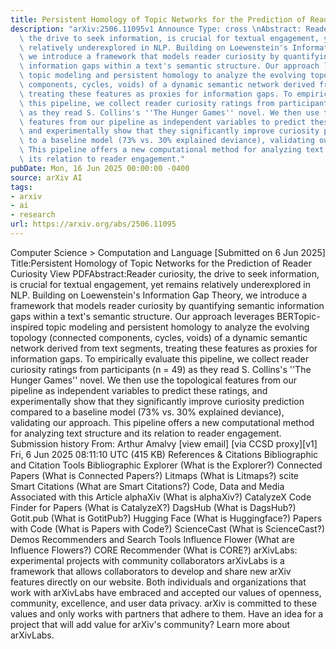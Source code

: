 ```yaml
---
title: Persistent Homology of Topic Networks for the Prediction of Reader Curiosity
description: "arXiv:2506.11095v1 Announce Type: cross \nAbstract: Reader curiosity,\
  \ the drive to seek information, is crucial for textual engagement, yet remains\
  \ relatively underexplored in NLP. Building on Loewenstein's Information Gap Theory,\
  \ we introduce a framework that models reader curiosity by quantifying semantic\
  \ information gaps within a text's semantic structure. Our approach leverages BERTopic-inspired\
  \ topic modeling and persistent homology to analyze the evolving topology (connected\
  \ components, cycles, voids) of a dynamic semantic network derived from text segments,\
  \ treating these features as proxies for information gaps. To empirically evaluate\
  \ this pipeline, we collect reader curiosity ratings from participants (n = 49)\
  \ as they read S. Collins's ''The Hunger Games'' novel. We then use the topological\
  \ features from our pipeline as independent variables to predict these ratings,\
  \ and experimentally show that they significantly improve curiosity prediction compared\
  \ to a baseline model (73% vs. 30% explained deviance), validating our approach.\
  \ This pipeline offers a new computational method for analyzing text structure and\
  \ its relation to reader engagement."
pubDate: Mon, 16 Jun 2025 00:00:00 -0400
source: arXiv AI
tags:
- arxiv
- ai
- research
url: https://arxiv.org/abs/2506.11095
---
```


Computer Science > Computation and Language
[Submitted on 6 Jun 2025]
Title:Persistent Homology of Topic Networks for the Prediction of Reader Curiosity
View PDFAbstract:Reader curiosity, the drive to seek information, is crucial for textual engagement, yet remains relatively underexplored in NLP. Building on Loewenstein's Information Gap Theory, we introduce a framework that models reader curiosity by quantifying semantic information gaps within a text's semantic structure. Our approach leverages BERTopic-inspired topic modeling and persistent homology to analyze the evolving topology (connected components, cycles, voids) of a dynamic semantic network derived from text segments, treating these features as proxies for information gaps. To empirically evaluate this pipeline, we collect reader curiosity ratings from participants (n = 49) as they read S. Collins's ''The Hunger Games'' novel. We then use the topological features from our pipeline as independent variables to predict these ratings, and experimentally show that they significantly improve curiosity prediction compared to a baseline model (73% vs. 30% explained deviance), validating our approach. This pipeline offers a new computational method for analyzing text structure and its relation to reader engagement.
Submission history
From: Arthur Amalvy [view email] [via CCSD proxy][v1] Fri, 6 Jun 2025 08:11:10 UTC (415 KB)
References & Citations
Bibliographic and Citation Tools
Bibliographic Explorer (What is the Explorer?)
Connected Papers (What is Connected Papers?)
Litmaps (What is Litmaps?)
scite Smart Citations (What are Smart Citations?)
Code, Data and Media Associated with this Article
alphaXiv (What is alphaXiv?)
CatalyzeX Code Finder for Papers (What is CatalyzeX?)
DagsHub (What is DagsHub?)
Gotit.pub (What is GotitPub?)
Hugging Face (What is Huggingface?)
Papers with Code (What is Papers with Code?)
ScienceCast (What is ScienceCast?)
Demos
Recommenders and Search Tools
Influence Flower (What are Influence Flowers?)
CORE Recommender (What is CORE?)
arXivLabs: experimental projects with community collaborators
arXivLabs is a framework that allows collaborators to develop and share new arXiv features directly on our website.
Both individuals and organizations that work with arXivLabs have embraced and accepted our values of openness, community, excellence, and user data privacy. arXiv is committed to these values and only works with partners that adhere to them.
Have an idea for a project that will add value for arXiv's community? Learn more about arXivLabs.